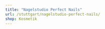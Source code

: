 ```yaml
---
title: "Nagelstudio Perfect Nails"
url: /stuttgart/nagelstudio-perfect-nails/
shop: Kosmetik
---
```

